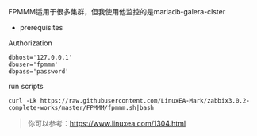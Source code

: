 FPMMM适用于很多集群，但我使用他监控的是mariadb-galera-clster

* prerequisites

Authorization

```
dbhost='127.0.0.1'
dbuser='fpmmm'
dbpass='password'
```

run scripts
```
curl -Lk https://raw.githubusercontent.com/LinuxEA-Mark/zabbix3.0.2-complete-works/master/FPMMM/fpmmm.sh|bash
```

> 你可以参考：https://www.linuxea.com/1304.html